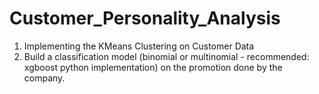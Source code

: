 # Customer_Personality_Analysis

1. Implementing the KMeans Clustering on Customer Data
2. Build a classification model (binomial or multinomial - recommended: xgboost python implementation) on the promotion done by the   company.
